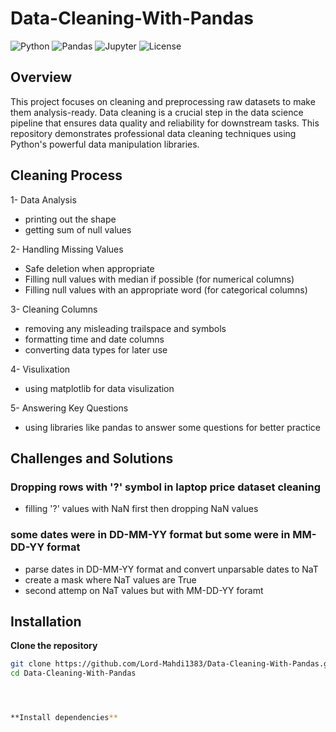 # Data-Cleaning-With-Pandas

![Python](https://img.shields.io/badge/Python-3.8%2B-blue)
![Pandas](https://img.shields.io/badge/Pandas-1.0%2B-orange)
![Jupyter](https://img.shields.io/badge/Jupyter-Notebook-yellowgreen)
![License](https://img.shields.io/badge/License-MIT-green)


## Overview
This project focuses on cleaning and preprocessing raw datasets to make them analysis-ready. Data cleaning is a crucial step in the data science pipeline that ensures data quality and reliability for downstream tasks. This repository demonstrates professional data cleaning techniques using Python's powerful data manipulation libraries.

## Cleaning Process
1- Data Analysis
  - printing out the shape
  - getting sum of null values

2- Handling Missing Values
  - Safe deletion when appropriate
  - Filling null values with median if possible (for numerical columns)
  - Filling null values with an appropriate word (for categorical columns)

3- Cleaning Columns
  - removing any misleading trailspace and symbols
  - formatting time and date columns 
  - converting data types for later use

4- Visulixation
  - using matplotlib for data visulization

5- Answering Key Questions
  - using libraries like pandas to answer some questions for better practice


## Challenges and Solutions
### Dropping rows with '?' symbol in laptop price dataset cleaning
  - filling '?' values with NaN first then dropping NaN values

### some dates were in DD-MM-YY format but some were in MM-DD-YY format
  - parse dates in DD-MM-YY format and convert unparsable dates to NaT
  - create a mask where NaT values are True
  - second attemp on NaT values but with MM-DD-YY foramt

## Installation
**Clone the repository**  
   ```bash
   git clone https://github.com/Lord-Mahdi1383/Data-Cleaning-With-Pandas.git
   cd Data-Cleaning-With-Pandas




**Install dependencies**
